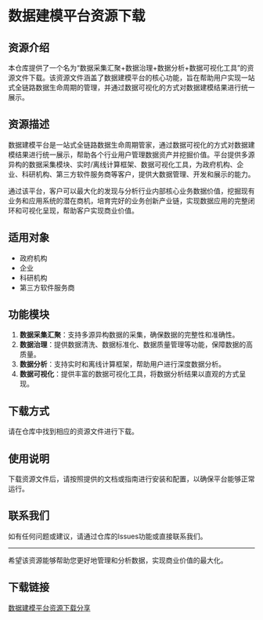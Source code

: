 # 数据建模平台资源下载

## 资源介绍

本仓库提供了一个名为“数据采集汇聚+数据治理+数据分析+数据可视化工具”的资源文件下载。该资源文件涵盖了数据建模平台的核心功能，旨在帮助用户实现一站式全链路数据生命周期的管理，并通过数据可视化的方式对数据建模结果进行统一展示。

## 资源描述

数据建模平台是一站式全链路数据生命周期管家，通过数据可视化的方式对数据建模结果进行统一展示，帮助各个行业用户管理数据资产并挖掘价值。平台提供多源异构的数据采集模块、实时/离线计算框架、数据可视化工具，为政府机构、企业、科研机构、第三方软件服务商等客户，提供大数据管理、开发和展示的能力。

通过该平台，客户可以最大化的发现与分析行业内部核心业务数据价值，挖掘现有业务和应用系统的潜在商机，培育完好的业务创新产业链，实现数据应用的完整闭环和可视化呈现，帮助客户实现商业价值。

## 适用对象

- 政府机构
- 企业
- 科研机构
- 第三方软件服务商

## 功能模块

1. **数据采集汇聚**：支持多源异构数据的采集，确保数据的完整性和准确性。
2. **数据治理**：提供数据清洗、数据标准化、数据质量管理等功能，保障数据的高质量。
3. **数据分析**：支持实时和离线计算框架，帮助用户进行深度数据分析。
4. **数据可视化**：提供丰富的数据可视化工具，将数据分析结果以直观的方式呈现。

## 下载方式

请在仓库中找到相应的资源文件进行下载。

## 使用说明

下载资源文件后，请按照提供的文档或指南进行安装和配置，以确保平台能够正常运行。

## 联系我们

如有任何问题或建议，请通过仓库的Issues功能或直接联系我们。

---

希望该资源能够帮助您更好地管理和分析数据，实现商业价值的最大化。

## 下载链接

[数据建模平台资源下载分享](https://pan.quark.cn/s/5b32494a42db)